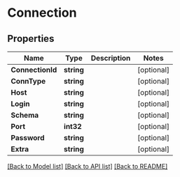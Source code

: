 # Connection

## Properties

Name | Type | Description | Notes
------------ | ------------- | ------------- | -------------
**ConnectionId** | **string** |  | [optional] 
**ConnType** | **string** |  | [optional] 
**Host** | **string** |  | [optional] 
**Login** | **string** |  | [optional] 
**Schema** | **string** |  | [optional] 
**Port** | **int32** |  | [optional] 
**Password** | **string** |  | [optional] 
**Extra** | **string** |  | [optional] 

[[Back to Model list]](../README.md#documentation-for-models) [[Back to API list]](../README.md#documentation-for-api-endpoints) [[Back to README]](../README.md)


